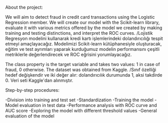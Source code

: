 About the project:


We will aim to detect fraud in credit card transactions using the Logistic Regression member. We will create our model with the Scikit-learn library, evaluate it with various metrics offered by the model we created by making training and testing distinctions, and interpret the ROC curves.
/Lojistik Regresyon modelini kullanarak kredi kartı işlemlerindeki dolandırıcılığı tespit etmeyi amaçlayacağız. Modelimizi Scikit-learn kütüphanesiyle oluşturacak, eğitim ve test ayrımları yaparak kurduğumuz modelin performansını çeşitli metriklerle değerlendirecek ve ROC eğrisini yorumlayacağız.

The class property is the target variable and takes two values: 1 in case of fraud, 0 otherwise. The dataset was obtained from Kaggle.
/Sınıf özelliği hedef değişkendir ve iki değer alır: dolandırıcılık durumunda 1, aksi takdirde 0. Veri seti Kaggle'dan alınmıştır.


Step-by-step procedures:

-Division into training and test set
-Standardization
-Training the model
-Model evaluation in test data
-Performance analysis with ROC curve and AUC score
-Exploring the model with different threshold values
-General evaluation of the model
